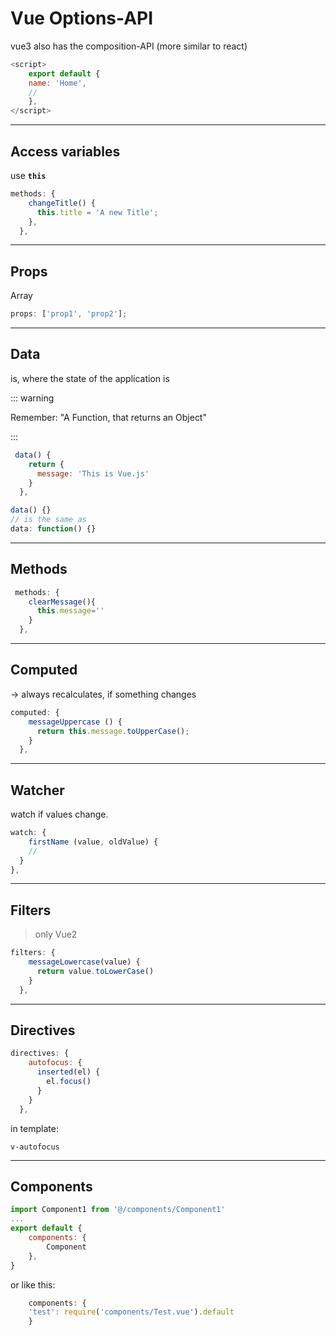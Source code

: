 # Vue Options-API

vue3 also has the composition-API (more similar to react)

```js
<script>
	export default {
  	name: 'Home',
    //
	},
</script>
```

---

## Access variables

use **`this`**

```js
methods: {
    changeTitle() {
      this.title = 'A new Title';
    },
  },
```

------

## Props

Array

```js
props: ['prop1', 'prop2'];
```

---

## Data

is, where the state of the application is

::: warning

Remember: "A Function, that returns an Object"

:::

```js
 data() {
    return {
      message: 'This is Vue.js'
    }
  },

```

```js
data() {}
// is the same as
data: function() {}
```

---

## Methods

```js
 methods: {
    clearMessage(){
      this.message=''
    }
  },
```

---

## Computed

-> always recalculates, if something changes

```js
computed: {
    messageUppercase () {
      return this.message.toUpperCase();
    }
  },
```

---

## Watcher

watch if values change.

```js
watch: {
	firstName (value, oldValue) {
    //
  }
},
```

---

## Filters

> only Vue2

```js
filters: {
    messageLowercase(value) {
      return value.toLowerCase()
    }
  },
```

---

## Directives

```js
directives: {
    autofocus: {
      inserted(el) {
        el.focus()
      }
    }
  },
```

in template:

```
v-autofocus
```

---

## Components

```js
import Component1 from '@/components/Component1'
...
export default {
	components: {
		Component
	},
}
```

or like this:

```js
	components: {
  	'test': require('components/Test.vue').default
	}
```
